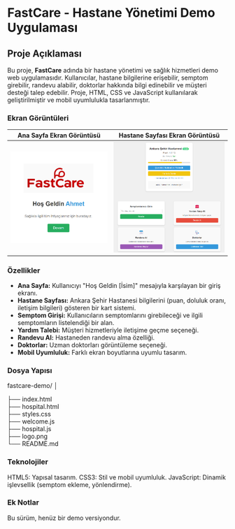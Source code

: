 # FastCare - Hastane Yönetimi Demo Uygulaması

## Proje Açıklaması
Bu proje, **FastCare** adında bir hastane yönetimi ve sağlık hizmetleri demo web uygulamasıdır. Kullanıcılar, hastane bilgilerine erişebilir, semptom girebilir, randevu alabilir, doktorlar hakkında bilgi edinebilir ve müşteri desteği talep edebilir. Proje, HTML, CSS ve JavaScript kullanılarak geliştirilmiştir ve mobil uyumlulukla tasarlanmıştır.

### Ekran Görüntüleri
| Ana Sayfa Ekran Görüntüsü          | Hastane Sayfası Ekran Görüntüsü       |
|------------------------------------|---------------------------------------|
| ![Ana Sayfa](anasayfa.png)         | ![Hastane Sayfası](arayuz.png)        |

### Özellikler
- **Ana Sayfa:** Kullanıcıyı "Hoş Geldin [İsim]" mesajıyla karşılayan bir giriş ekranı.
- **Hastane Sayfası:** Ankara Şehir Hastanesi bilgilerini (puan, doluluk oranı, iletişim bilgileri) gösteren bir kart sistemi.
- **Semptom Girişi:** Kullanıcıların semptomlarını girebileceği ve ilgili semptomların listelendiği bir alan.
- **Yardım Talebi:** Müşteri hizmetleriyle iletişime geçme seçeneği.
- **Randevu Al:** Hastaneden randevu alma özelliği.
- **Doktorlar:** Uzman doktorları görüntüleme seçeneği.
- **Mobil Uyumluluk:** Farklı ekran boyutlarına uyumlu tasarım.

### Dosya Yapısı
fastcare-demo/
│

├── index.html             
├── hospital.html        
├── styles.css           
├── welcome.js             
├── hospital.js            
├── logo.png              
└── README.md    

### Teknolojiler
HTML5: Yapısal tasarım.
CSS3: Stil ve mobil uyumluluk.
JavaScript: Dinamik işlevsellik (semptom ekleme, yönlendirme).


### Ek Notlar
Bu sürüm, henüz bir demo versiyondur. 
